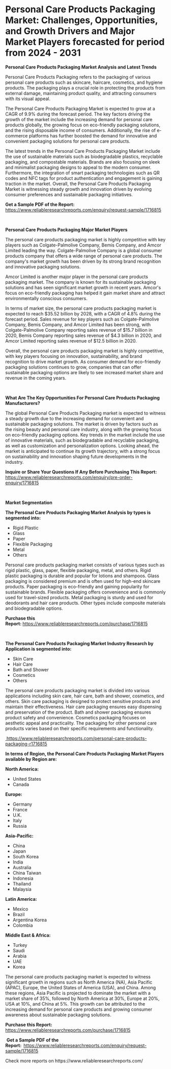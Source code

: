 <p><h1>Personal Care Products Packaging Market: Challenges, Opportunities, and Growth Drivers and Major Market Players forecasted for period from 2024 - 2031</h1></p><p><strong>Personal Care Products Packaging Market Analysis and Latest Trends</strong></p>
<p><p>Personal Care Products Packaging refers to the packaging of various personal care products such as skincare, haircare, cosmetics, and hygiene products. The packaging plays a crucial role in protecting the products from external damage, maintaining product quality, and attracting consumers with its visual appeal.</p><p>The Personal Care Products Packaging Market is expected to grow at a CAGR of 9.9% during the forecast period. The key factors driving the growth of the market include the increasing demand for personal care products globally, the growing focus on eco-friendly packaging solutions, and the rising disposable income of consumers. Additionally, the rise of e-commerce platforms has further boosted the demand for innovative and convenient packaging solutions for personal care products.</p><p>The latest trends in the Personal Care Products Packaging Market include the use of sustainable materials such as biodegradable plastics, recyclable packaging, and compostable materials. Brands are also focusing on sleek and minimalist packaging designs to appeal to the modern consumer. Furthermore, the integration of smart packaging technologies such as QR codes and NFC tags for product authentication and engagement is gaining traction in the market. Overall, the Personal Care Products Packaging Market is witnessing steady growth and innovation driven by evolving consumer preferences and sustainable packaging initiatives.</p></p>
<p><strong>Get a Sample PDF of the Report:&nbsp;</strong> <a href="https://www.reliableresearchreports.com/enquiry/request-sample/1716815">https://www.reliableresearchreports.com/enquiry/request-sample/1716815</a></p>
<p>&nbsp;</p>
<p><strong>Personal Care Products Packaging Major Market Players</strong></p>
<p><p>The personal care products packaging market is highly competitive with key players such as Colgate-Palmolive Company, Bemis Company, and Amcor Limited leading the way. Colgate-Palmolive Company is a global consumer products company that offers a wide range of personal care products. The company's market growth has been driven by its strong brand recognition and innovative packaging solutions.</p><p>Amcor Limited is another major player in the personal care products packaging market. The company is known for its sustainable packaging solutions and has seen significant market growth in recent years. Amcor's focus on eco-friendly packaging has helped it gain market share and attract environmentally conscious consumers.</p><p>In terms of market size, the personal care products packaging market is expected to reach $35.52 billion by 2028, with a CAGR of 4.8% during the forecast period. Sales revenue for key players such as Colgate-Palmolive Company, Bemis Company, and Amcor Limited has been strong, with Colgate-Palmolive Company reporting sales revenue of $15.7 billion in 2020, Bemis Company reporting sales revenue of $4.3 billion in 2020, and Amcor Limited reporting sales revenue of $12.5 billion in 2020.</p><p>Overall, the personal care products packaging market is highly competitive, with key players focusing on innovation, sustainability, and brand recognition to drive market growth. As consumer demand for eco-friendly packaging solutions continues to grow, companies that can offer sustainable packaging options are likely to see increased market share and revenue in the coming years.</p></p>
<p>&nbsp;</p>
<p><strong>What Are The Key Opportunities For Personal Care Products Packaging Manufacturers?</strong></p>
<p><p>The global Personal Care Products Packaging market is expected to witness a steady growth due to the increasing demand for convenient and sustainable packaging solutions. The market is driven by factors such as the rising beauty and personal care industry, along with the growing focus on eco-friendly packaging options. Key trends in the market include the use of innovative materials, such as biodegradable and recyclable packaging, as well as customization and personalization options. Looking ahead, the market is anticipated to continue its growth trajectory, with a strong focus on sustainability and innovation shaping future developments in the industry.</p></p>
<p><strong>Inquire or Share Your Questions If Any Before Purchasing This Report:</strong> <a href="https://www.reliableresearchreports.com/enquiry/pre-order-enquiry/1716815">https://www.reliableresearchreports.com/enquiry/pre-order-enquiry/1716815</a></p>
<p>&nbsp;</p>
<p><strong>Market Segmentation</strong></p>
<p><strong>The Personal Care Products Packaging Market Analysis by types is segmented into:</strong></p>
<p><ul><li>Rigid Plastic</li><li>Glass</li><li>Paper</li><li>Flexible Packaging</li><li>Metal</li><li>Others</li></ul></p>
<p><p>Personal care products packaging market consists of various types such as rigid plastic, glass, paper, flexible packaging, metal, and others. Rigid plastic packaging is durable and popular for lotions and shampoos. Glass packaging is considered premium and is often used for high-end skincare products. Paper packaging is eco-friendly and gaining popularity for sustainable brands. Flexible packaging offers convenience and is commonly used for travel-sized products. Metal packaging is sturdy and used for deodorants and hair care products. Other types include composite materials and biodegradable options.</p></p>
<p><strong>Purchase this Report:&nbsp;</strong><a href="https://www.reliableresearchreports.com/purchase/1716815">https://www.reliableresearchreports.com/purchase/1716815</a></p>
<p>&nbsp;</p>
<p><strong>The Personal Care Products Packaging Market Industry Research by Application is segmented into:</strong></p>
<p><ul><li>Skin Care</li><li>Hair Care</li><li>Bath and Shower</li><li>Cosmetics</li><li>Others</li></ul></p>
<p><p>The personal care products packaging market is divided into various applications including skin care, hair care, bath and shower, cosmetics, and others. Skin care packaging is designed to protect sensitive products and maintain their effectiveness. Hair care packaging ensures easy dispensing and preservation of the product. Bath and shower packaging ensures product safety and convenience. Cosmetics packaging focuses on aesthetic appeal and practicality. The packaging for other personal care products varies based on their specific requirements and functionality.</p></p>
<p><a href="https://www.reliableresearchreports.com/personal-care-products-packaging-r1716815">&nbsp;https://www.reliableresearchreports.com/personal-care-products-packaging-r1716815</a></p>
<p><strong>In terms of Region, the Personal Care Products Packaging Market Players available by Region are:</strong></p>
<p>
    <p> <strong> North America: </strong>
        <ul>
            <li>United States</li>
            <li>Canada</li>
        </ul>
        </p> 
    <p> <strong> Europe: </strong>
        <ul>
            <li>Germany</li>
            <li>France</li>
            <li>U.K.</li>
            <li>Italy</li>
            <li>Russia</li>
        </ul>
        </p> 
    <p> <strong> Asia-Pacific: </strong>
        <ul>
            <li>China</li>
            <li>Japan</li>
            <li>South Korea</li>
            <li>India</li>
            <li>Australia</li>
            <li>China Taiwan</li>
            <li>Indonesia</li>
            <li>Thailand</li>
            <li>Malaysia</li>
        </ul>
        </p> 
    <p> <strong> Latin America: </strong>
        <ul>
            <li>Mexico</li>
            <li>Brazil</li>
            <li>Argentina Korea</li>
            <li>Colombia</li>
        </ul>
        </p> 
    <p> <strong> Middle East & Africa: </strong>
        <ul>
            <li>Turkey</li>
            <li>Saudi</li>
            <li>Arabia</li>
            <li>UAE</li>
            <li>Korea</li>
        </ul>
    </p>
    </p>
<p><p>The personal care products packaging market is expected to witness significant growth in regions such as North America (NA), Asia Pacific (APAC), Europe, the United States of America (USA), and China. Among these regions, Asia Pacific is projected to dominate the market with a market share of 35%, followed by North America at 30%, Europe at 20%, USA at 10%, and China at 5%. This growth can be attributed to the increasing demand for personal care products and growing consumer awareness about sustainable packaging solutions.</p></p>
<p><strong>Purchase this Report: </strong><a href="https://www.reliableresearchreports.com/purchase/1716815">https://www.reliableresearchreports.com/purchase/1716815</a></p>
<p>&nbsp;<strong>Get a Sample PDF of the Report:&nbsp;&nbsp;</strong><a href="https://www.reliableresearchreports.com/enquiry/request-sample/1716815">https://www.reliableresearchreports.com/enquiry/request-sample/1716815</a></p>
<p><strong></strong></p>
<p>Check more reports on https://www.reliableresearchreports.com/</p>